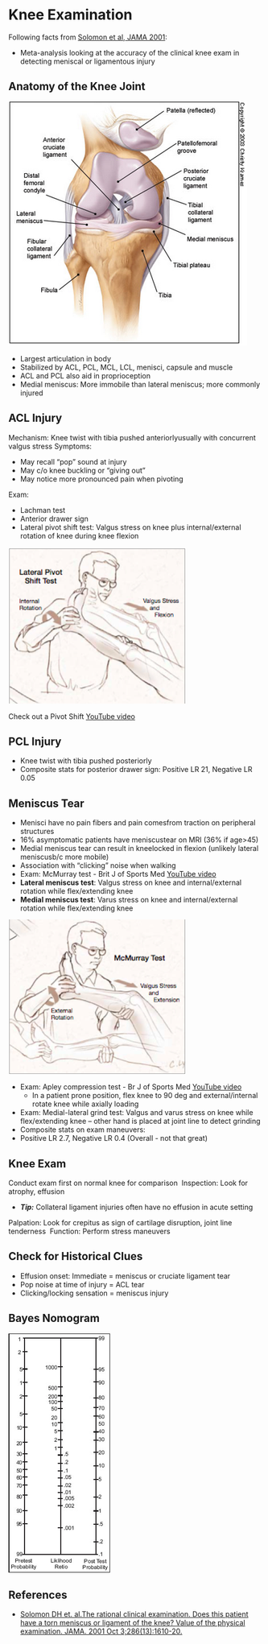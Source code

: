 


# Knee Examination

Following facts from [Solomon et al, JAMA 2001](http://www.ncbi.nlm.nih.gov/pubmed/?term=11585485):

-   Meta-analysis looking at the accuracy of the clinical knee exam in detecting meniscal or ligamentous injury

## Anatomy of the Knee Joint

![](image-0.png)

-   Largest articulation in body
-   Stabilized by ACL, PCL, MCL, LCL, menisci, capsule and muscle
-   ACL and PCL also aid in proprioception
-   Medial meniscus: More immobile than lateral meniscus; more commonly injured 

## ACL Injury

Mechanism: Knee twist with tibia pushed anteriorlyusually with concurrent valgus stress
Symptoms: 
-   May recall “pop” sound at injury
-   May c/o knee buckling or “giving out”
-   May notice more pronounced pain when pivoting

Exam: 
-   Lachman test 
-   Anterior drawer sign
-   Lateral pivot shift test: Valgus stress on knee plus internal/external rotation of knee during knee flexion

![](image-1.png)

Check out a Pivot Shift [YouTube video](http://www.youtube.com/watch?v=ZWEGB0ToXZo)

## PCL Injury

-   Knee twist with tibia pushed posteriorly
-   Composite stats for posterior drawer sign: Positive LR 21, Negative LR 0.05 

## Meniscus Tear

-   Menisci have no pain fibers and pain comesfrom traction on peripheral structures
-   16% asymptomatic patients have meniscustear on MRI (36% if age&gt;45)
-   Medial meniscus tear can result in kneelocked in flexion (unlikely lateral meniscusb/c more mobile)
-   Association with “clicking” noise when walking 
-   Exam: McMurray test - Brit J of Sports Med [YouTube video](http://www.youtube.com/watch?v=fkt1TOn1UfI)
  - **Lateral meniscus test**: Valgus stress on knee and internal/external rotation while&nbsp;flex/extending knee
  - **Medial meniscus test**: Varus stress on knee and internal/external rotation while flex/extending knee

![](image-2.png)
- Exam: Apley compression test - Br J of Sports Med [YouTube video](http://www.youtube.com/watch?v=w57I1cYXlCA)
  - In a patient prone position, flex knee to 90 deg and&nbsp;external/internal rotate knee while axially loading
- Exam: Medial-lateral grind test: Valgus and varus stress on knee while flex/extending knee – other hand is placed at joint line to detect grinding
- Composite stats on exam maneuvers: 
- Positive LR 2.7, Negative LR 0.4 (Overall - not that great) 

## Knee Exam

Conduct exam first on normal knee for comparison 
Inspection: Look for atrophy, effusion
-   ***Tip:*** Collateral ligament injuries often have no effusion in acute setting

Palpation: Look for crepitus as sign of cartilage disruption, joint line tenderness 
Function: Perform stress maneuvers

## Check for Historical Clues

-   Effusion onset: Immediate = meniscus or cruciate ligament tear
-   Pop noise at time of injury = ACL tear
-   Clicking/locking sensation = meniscus injury

## Bayes Nomogram

![](image-3.png)

## References

-   [Solomon DH et. al.The rational clinical examination. Does this patient have a torn meniscus or ligament of the knee? Value of the physical examination. JAMA. 2001 Oct 3;286(13):1610-20.](http://www.ncbi.nlm.nih.gov/pubmed/?term=11585485)
